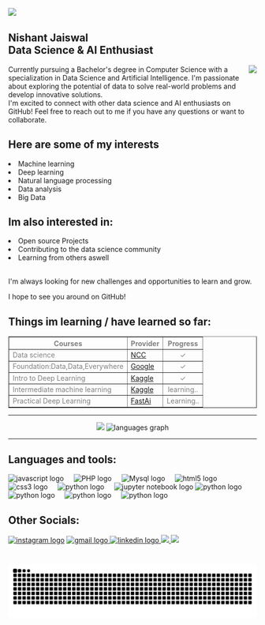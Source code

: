 ![](https://komarev.com/ghpvc/?username=Uknowme-h&label=PROFILE+VIEWS&base=50&abbreviated=true&color=blue&style=plastic)
###
<h2 align="left">Nishant Jaiswal <br> Data Science & AI Enthusiast</h2>  <img align="right" height="150" src="https://media1.tenor.com/m/0tALo4VGqTcAAAAC/hello-halloween.gif"/>
<p align="left"> Currently pursuing a Bachelor's degree in Computer Science with a specialization in Data Science and Artificial Intelligence. I'm passionate about exploring the potential of data to solve real-world problems and develop innovative solutions.<br>
I'm excited to connect with other data science and AI enthusiasts on GitHub!
Feel free to reach out to me if you have any questions or want to collaborate.</p>
<h2 align="left"> Here are some of my interests</h2>
<li>Machine learning</li>
<li>Deep learning</li>
<li>Natural language processing</li>
<li>Data analysis</li>
<li>Big Data</li>
<h2 align="left"> Im also interested in:</h2>
<li>Open source Projects</li>
<li>Contributing to the data science community</li>
<li>Learning from others aswell</li>
<br>
<p align="left"> I'm always looking for new challenges and opportunities to learn and grow.<br>

I hope to see you around on GitHub! </p>
<h2 align="left">Things im learning / have learned so far:</h2>
<table border = 1px style = "color : grey">
<tr>
  <th>Courses</th>
  <th>Provider</th>
  <th>Progress</th>
</tr>
  <tr>
    <td>Data science</td>
    <td><a href= "https://www.nccedu.com/qualifications/fundamentals/data-science/" target="_blank" >NCC</a></td>
    <td align="center">&#10003;</td>
  </tr>
  <tr>
    <td>Foundation:Data,Data,Everywhere</td>
    <td><a href ="https://www.coursera.org/account/accomplishments/verify/HG4T2XKV9VBJ?utm_source=link&utm_medium=certificate&utm_content=cert_image&utm_campaign=pdf_header_button&utm_product=course" target="_blank" > Google</a>
    </td>
    <td align="center">&#10003;</td>
    </tr>
  <tr>
  <td>Intro to Deep Learning</td>
  <td><a href ="https://www.kaggle.com/learn/certification/nishantjswl/intro-to-machine-learning" >Kaggle</a></td>
  <td align="center">&#10003;</td> 
</tr>
  <tr>
  <td>Intermediate machine learning</td>
  <td><a href ="https://www.kaggle.com/learn/certification/nishantjswl/intro-to-machine-learning" >Kaggle</a></td>
  <td align="center">learning..</td> 
</tr>
  <tr>
    <td>Practical Deep Learning</td>
    <td><a href = "https://course.fast.ai/" target="_blank">FastAi</a></td>
    <td>Learning..</td>
  </tr>
</table>
<hr>
<div align="center">
  <img src="https://github-readme-streak-stats.herokuapp.com?user=Uknowme-h&theme=highcontrast&mode=weekly)](https://git.io/streak-stats"  />
  <img src="https://github-readme-stats.vercel.app/api/top-langs?username=Uknowme-h&locale=en&hide_title=false&layout=compact&card_width=320&langs_count=5&theme=highcontrast&hide_border=false" height="195" alt="languages graph"  />
</div>
<hr>

<h2 align="left">Languages and tools:</h2>
<div align="left">
  <img src="https://cdn.jsdelivr.net/gh/devicons/devicon/icons/javascript/javascript-original.svg" height="30" alt="javascript logo"  />
  <img width="12" />
  <img src="https://www.svgrepo.com/show/452088/php.svg" height="30" alt="PHP logo"  />
  <img width="12" />
  <img src="https://www.vectorlogo.zone/logos/mysql/mysql-ar21.svg" height="30" alt="Mysql logo"  />
  <img width="12" />
  <img src="https://cdn.jsdelivr.net/gh/devicons/devicon/icons/html5/html5-original.svg" height="30" alt="html5 logo"  />
  <img width="12" />
  <img src="https://cdn.jsdelivr.net/gh/devicons/devicon/icons/css3/css3-original.svg" height="30" alt="css3 logo"  />
  <img width="12" />
  <img src="https://cdn.jsdelivr.net/gh/devicons/devicon/icons/python/python-original.svg" height="30" alt="python logo"  />
  <img width="12" />
  <img src="https://upload.wikimedia.org/wikipedia/commons/thumb/3/38/Jupyter_logo.svg/66px-Jupyter_logo.svg.png" height="30" alt="jupyter notebook logo"  />
  <img src="https://www.vectorlogo.zone/logos/java/java-ar21.svg" height="30" alt="python logo"  />
  <img width="12" />
  <img src="https://cdn.worldvectorlogo.com/logos/c--4.svg" height="30" alt="python logo"  />
  <img width="12" />
  <img src="https://github.com/Uknowme-h/Uknowme-h/assets/152166858/195990e7-d708-4193-a38b-5828e10acf99" height="30" alt="python logo"  />
  <img width="12" />
  <img src="https://cdn.worldvectorlogo.com/logos/react-2.svg" height="30" alt="python logo"  />
  <img width="12" />
</div>

###
<h2 align="left">Other Socials:</h2>
<div align="left">
  <a href= "https://www.instagram.com/tf_ulookin._.at/" target="_blank" ><img src="https://upload.wikimedia.org/wikipedia/commons/9/96/Instagram.svg" height="35" alt="instagram logo" /></a>
 <a href="https://www.kaggle.com/nishantjswl" target="_blank" ><img src="https://www.vectorlogo.zone/logos/kaggle/kaggle-ar21.svg" height="35" alt="gmail logo" /> </a>
 <a href="https://www.linkedin.com/in/nishant-jaiswal-49a347278/" target="_blank"> <img src="https://upload.wikimedia.org/wikipedia/commons/8/81/LinkedIn_icon.svg" height="35" alt="linkedin logo" /> </a>
 <a href = "https://twitter.com/a_p_p_l_e0_0" target="_blank" ><img src = "https://uxwing.com/wp-content/themes/uxwing/download/brands-and-social-media/x-social-media-round-icon.png" height="35"> </a>
 <a href = "https://huggingface.co/Uknowme-h" target="_blank" ><img src = "https://huggingface.co/datasets/huggingface/brand-assets/resolve/main/hf-logo-pirate.svg" height="35"> </a>
</div>

###

<br clear="both">

<img src="https://raw.githubusercontent.com/Uknowme-h/Uknowme-h/output/snake.svg" alt="Snake animation" />

###
